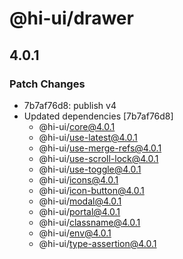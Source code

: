 # @hi-ui/drawer

## 4.0.1

### Patch Changes

- 7b7af76d8: publish v4
- Updated dependencies [7b7af76d8]
  - @hi-ui/core@4.0.1
  - @hi-ui/use-latest@4.0.1
  - @hi-ui/use-merge-refs@4.0.1
  - @hi-ui/use-scroll-lock@4.0.1
  - @hi-ui/use-toggle@4.0.1
  - @hi-ui/icons@4.0.1
  - @hi-ui/icon-button@4.0.1
  - @hi-ui/modal@4.0.1
  - @hi-ui/portal@4.0.1
  - @hi-ui/classname@4.0.1
  - @hi-ui/env@4.0.1
  - @hi-ui/type-assertion@4.0.1
